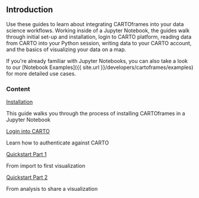 ## Introduction

Use these guides to learn about integrating CARTOframes into your data science workflows. Working inside of a Jupyter Notebook, the guides walk through initial set-up and installation, login to CARTO platform, reading data from CARTO into your Python session, writing data to your CARTO account, and the basics of visualizing your data on a map.

If you're already familiar with Jupyter Notebooks, you can also take a look to our [Notebook Examples]({{ site.url }}/developers/cartoframes/examples) for more detailed use cases.

### Content

<div class="doc-guides__cartoframes-row">
  <div class="doc-guides__cartoframes-block">
    <span class="doc-guides__title">
      <a href="{{ site.url }}/developers/cartoframes/guides/Install-CARTOframes-in-your-Notebooks/">Installation</a>
    </span>
    <p class="doc-guides__description">This guide walks you through the process of installing CARTOframes in a Jupyter Notebook</p>
  </div>

  <div class="doc-guides__cartoframes-block">
    <span class="doc-guides__title">
      <a href="{{ site.url }}/developers/cartoframes/guides/Login-to-CARTO-Platform/">Login into CARTO</a>
    </span>
    <p class="doc-guides__description">Learn how to authenticate against CARTO</p>
  </div>
</div>

<div class="doc-guides__cartoframes-row">
  <div class="doc-guides__cartoframes-block">
    <span class="doc-guides__title">
      <a href="{{ site.url }}/developers/cartoframes/guides/Quickstart-Part-1/">Quickstart Part 1</a>
    </span>
    <p class="doc-guides__description">From import to first visualization</p>
  </div>

  <div class="doc-guides__cartoframes-block">
    <span class="doc-guides__title">
      <a href="{{ site.url }}/developers/cartoframes/guides/Quickstart-Part-2/">Quickstart Part 2</a>
    </span>
    <p class="doc-guides__description">From analysis to share a visualization</p>
  </div>
</div>